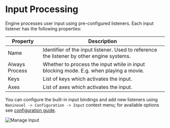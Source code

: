 # Input Processing
 
Engine processes user input using pre-configured listeners. Each input listener has the following properties:

Property | Description
--- | ---
Name | Identifier of the input listener. Used to reference the listener by other engine systems.
Always Process | Whether to process the input while in input blocking mode. E.g. when playing a movie.
Keys | List of keys which activates the input.
Axes | List of axes which activates the input.

You can configure the built-in input bindings and add new listeners using `Naninovel -> Configuration -> Input` context menu; for available options see [configuration guide](/guide/configuration.md#input).

![Manage Input](/guide/input-config.png)
